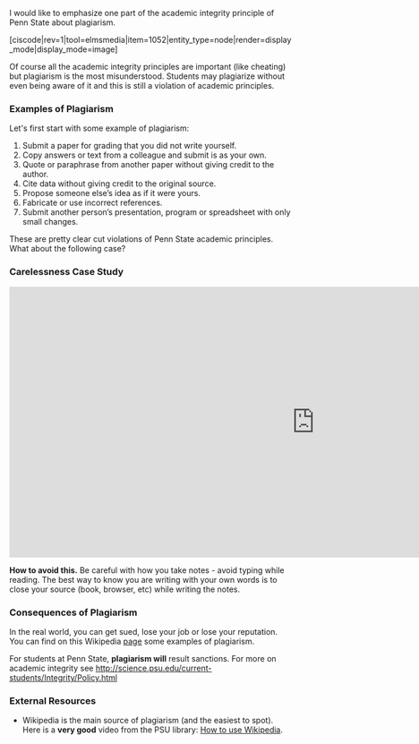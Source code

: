 I would like to emphasize one part of the academic integrity principle of Penn State about plagiarism. 

[ciscode|rev=1|tool=elmsmedia|item=1052|entity_type=node|render=display_mode|display_mode=image]

Of course all the academic integrity principles are important (like cheating) but plagiarism is the most misunderstood. Students may plagiarize without even being aware of it and this is still a violation of academic principles.

### Examples of Plagiarism

Let's first start with some example of plagiarism:

1. Submit a paper for grading that you did not write yourself.
2. Copy answers or text from a colleague and submit is as your own.
3. Quote or paraphrase from another paper without giving credit to the author.
4. Cite data without giving credit to the original source.
5. Propose someone else’s idea as if it were yours.
6. Fabricate or use incorrect references.
7. Submit another person’s presentation, program or spreadsheet with only small changes.

These are pretty clear cut violations of Penn State academic principles. What about the following case?

### Carelessness Case Study

<iframe src="https://h5p.org/h5p/embed/74906" width="1090" height="484" frameborder="0" allowfullscreen="allowfullscreen"></iframe><script src="https://h5p.org/sites/all/modules/h5p/library/js/h5p-resizer.js" charset="UTF-8"></script>
 
**How to avoid this.** Be careful with how you take notes - avoid typing while reading. The best way to know you are writing with your own words is to close your source (book, browser, etc) while writing the notes. 

### Consequences of Plagiarism

In the real world, you can get sued, lose your job or lose your reputation. You can find on this Wikipedia [page](http://en.wikipedia.org/wiki/Plagiarism#Common_forms_of_student_plagiarism) some examples of plagiarism.

For students at Penn State, **plagiarism will** result sanctions. For more on academic integrity see http://science.psu.edu/current-students/Integrity/Policy.html 

### External Resources

- Wikipedia is the main source of plagiarism (and the easiest to spot). Here is a **very good** video from the PSU library: [How to use Wikipedia](https://libraries.psu.edu/how-use-wikipedia-tutorial).